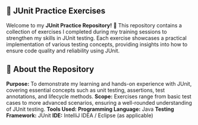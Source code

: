 
## 📂 JUnit Practice Exercises
Welcome to my **JUnit Practice Repository!** 🎉 This repository contains a collection of exercises I completed during my training sessions to strengthen my skills in JUnit testing. Each exercise showcases a practical implementation of various testing concepts, providing insights into how to ensure code quality and reliability using JUnit.

## 📜 About the Repository
**Purpose:** To demonstrate my learning and hands-on experience with JUnit, covering essential concepts such as unit testing, assertions, test annotations, and lifecycle methods.
**Scope:** Exercises range from basic test cases to more advanced scenarios, ensuring a well-rounded understanding of JUnit testing.
**Tools Used:**
**Programming Language:** Java
**Testing Framework:** JUnit
**IDE:** IntelliJ IDEA / Eclipse (as applicable)
